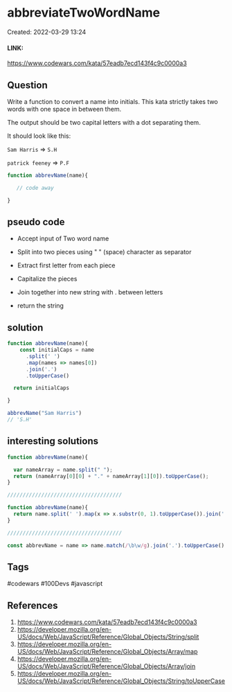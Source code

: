 # abbreviateTwoWordName

Created: 2022-03-29 13:24

#### LINK:

https://www.codewars.com/kata/57eadb7ecd143f4c9c0000a3

## Question

Write a function to convert a name into initials. This kata strictly takes two words with one space in between them.

The output should be two capital letters with a dot separating them.

It should look like this:

`Sam Harris` => `S.H`

`patrick feeney` => `P.F`

```javascript
function abbrevName(name){

   // code away

}
```

## pseudo code

- Accept input of Two word name

- Split into two pieces using " " (space) character as separator

- Extract first letter from each piece

- Capitalize the pieces

- Join together into new string with . between letters

- return the string

## solution

```javascript
function abbrevName(name){
    const initialCaps = name
      .split(' ')
      .map(names => names[0])
      .join('.')
      .toUpperCase()

  return initialCaps

}

abbrevName("Sam Harris")
// 'S.H'
```

## interesting solutions

```javascript
function abbrevName(name){

  var nameArray = name.split(" ");
  return (nameArray[0][0] + "." + nameArray[1][0]).toUpperCase();
}

/////////////////////////////////////

function abbrevName(name){
  return name.split(' ').map(x => x.substr(0, 1).toUpperCase()).join('.');
}

/////////////////////////////////////

const abbrevName = name => name.match(/\b\w/g).join('.').toUpperCase()
```

## Tags

#codewars #100Devs #javascript 

## References

1. https://www.codewars.com/kata/57eadb7ecd143f4c9c0000a3
2. https://developer.mozilla.org/en-US/docs/Web/JavaScript/Reference/Global_Objects/String/split
3. https://developer.mozilla.org/en-US/docs/Web/JavaScript/Reference/Global_Objects/Array/map
4. https://developer.mozilla.org/en-US/docs/Web/JavaScript/Reference/Global_Objects/Array/join
5. https://developer.mozilla.org/en-US/docs/Web/JavaScript/Reference/Global_Objects/String/toUpperCase
